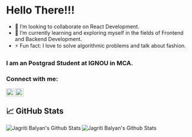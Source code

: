# Hello There!!! 
-  👯 I’m looking to collaborate on React Development.
-  🌱 I’m currently learning and exploring myself in the fields of Frontend and Backend Development. 
-  ⚡ Fun fact: I love to solve algorithmic problems and talk about fashion.

### I am an Postgrad Student at IGNOU in MCA.

### Connect with me:
<!--
<a href="myblog/protfolio website address"><img align="left" alt="codeSTACKr.com" width="22px" src="https://raw.githubusercontent.com/iconic/open-iconic/master/svg/globe.svg" /></a>
-->
<a href="https://www.linkedin.com/in/jagritibalyan/"><img align="left" alt="LinkedIn - aviral-yadav" width="22px" src="https://cdn.jsdelivr.net/npm/simple-icons@v3/icons/linkedin.svg" /></a>

<a href="https://twitter.com/not_zuck"><img align="left" alt="Twitter - not_zuck" width="22px" src="https://cdn.jsdelivr.net/npm/simple-icons@v3/icons/twitter.svg" /></a>
</br>

## &#x1f4c8; GitHub Stats
<img align="left" alt="Jagriti Balyan's Github Stats" src="https://github-readme-stats.vercel.app/api?username=jagritibalyan&show_icons=true&theme=chartreuse-dark&count_private=true" />
<img align="left" alt="Jagriti Balyan's Github Stats" src="https://github-readme-stats.vercel.app/api/top-langs/?username=jagritibalyan&theme=chartreuse-dark)](https://github.com/anuraghazra/github-readme-stats">

